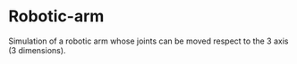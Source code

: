 # Robotic-arm

Simulation of a robotic arm whose joints can be moved respect to the 3 axis (3 dimensions).
